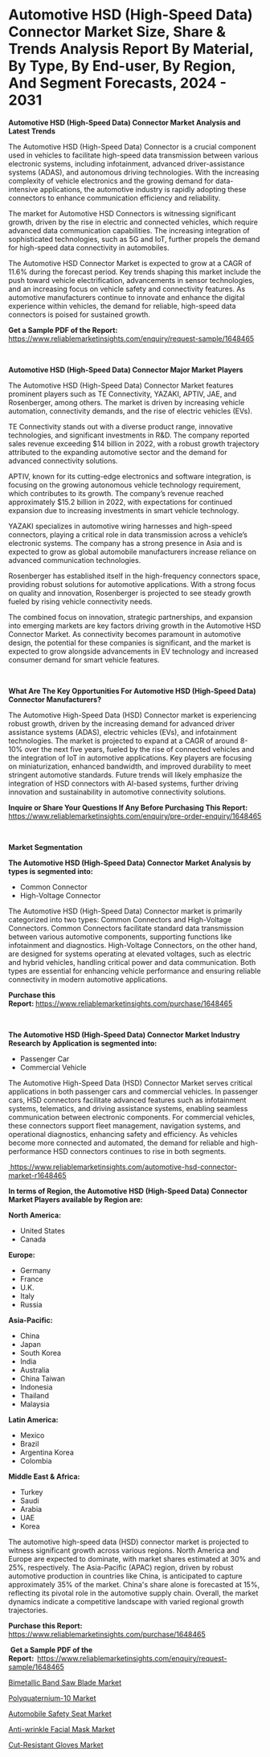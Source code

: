 <p><h1>Automotive HSD (High-Speed Data) Connector Market Size, Share & Trends Analysis Report By Material, By Type, By End-user, By Region, And Segment Forecasts, 2024 - 2031</h1></p><p><strong>Automotive HSD (High-Speed Data) Connector Market Analysis and Latest Trends</strong></p>
<p><p>The Automotive HSD (High-Speed Data) Connector is a crucial component used in vehicles to facilitate high-speed data transmission between various electronic systems, including infotainment, advanced driver-assistance systems (ADAS), and autonomous driving technologies. With the increasing complexity of vehicle electronics and the growing demand for data-intensive applications, the automotive industry is rapidly adopting these connectors to enhance communication efficiency and reliability.</p><p>The market for Automotive HSD Connectors is witnessing significant growth, driven by the rise in electric and connected vehicles, which require advanced data communication capabilities. The increasing integration of sophisticated technologies, such as 5G and IoT, further propels the demand for high-speed data connectivity in automobiles. </p><p>The Automotive HSD Connector Market is expected to grow at a CAGR of 11.6% during the forecast period. Key trends shaping this market include the push toward vehicle electrification, advancements in sensor technologies, and an increasing focus on vehicle safety and connectivity features. As automotive manufacturers continue to innovate and enhance the digital experience within vehicles, the demand for reliable, high-speed data connectors is poised for sustained growth.</p></p>
<p><strong>Get a Sample PDF of the Report:&nbsp;</strong> <a href="https://www.reliablemarketinsights.com/enquiry/request-sample/1648465?utm_campaign=1725&utm_medium=2&utm_source=Github&utm_content=ia&utm_term=15102024&utm_id=automotive-hsd-high-speed-data-connector">https://www.reliablemarketinsights.com/enquiry/request-sample/1648465</a></p>
<p>&nbsp;</p>
<p><strong>Automotive HSD (High-Speed Data) Connector Major Market Players</strong></p>
<p><p>The Automotive HSD (High-Speed Data) Connector Market features prominent players such as TE Connectivity, YAZAKI, APTIV, JAE, and Rosenberger, among others. The market is driven by increasing vehicle automation, connectivity demands, and the rise of electric vehicles (EVs). </p><p>TE Connectivity stands out with a diverse product range, innovative technologies, and significant investments in R&D. The company reported sales revenue exceeding $14 billion in 2022, with a robust growth trajectory attributed to the expanding automotive sector and the demand for advanced connectivity solutions.</p><p>APTIV, known for its cutting-edge electronics and software integration, is focusing on the growing autonomous vehicle technology requirement, which contributes to its growth. The company’s revenue reached approximately $15.2 billion in 2022, with expectations for continued expansion due to increasing investments in smart vehicle technology.</p><p>YAZAKI specializes in automotive wiring harnesses and high-speed connectors, playing a critical role in data transmission across a vehicle’s electronic systems. The company has a strong presence in Asia and is expected to grow as global automobile manufacturers increase reliance on advanced communication technologies.</p><p>Rosenberger has established itself in the high-frequency connectors space, providing robust solutions for automotive applications. With a strong focus on quality and innovation, Rosenberger is projected to see steady growth fueled by rising vehicle connectivity needs.</p><p>The combined focus on innovation, strategic partnerships, and expansion into emerging markets are key factors driving growth in the Automotive HSD Connector Market. As connectivity becomes paramount in automotive design, the potential for these companies is significant, and the market is expected to grow alongside advancements in EV technology and increased consumer demand for smart vehicle features.</p></p>
<p>&nbsp;</p>
<p><strong>What Are The Key Opportunities For Automotive HSD (High-Speed Data) Connector Manufacturers?</strong></p>
<p><p>The Automotive High-Speed Data (HSD) Connector market is experiencing robust growth, driven by the increasing demand for advanced driver assistance systems (ADAS), electric vehicles (EVs), and infotainment technologies. The market is projected to expand at a CAGR of around 8-10% over the next five years, fueled by the rise of connected vehicles and the integration of IoT in automotive applications. Key players are focusing on miniaturization, enhanced bandwidth, and improved durability to meet stringent automotive standards. Future trends will likely emphasize the integration of HSD connectors with AI-based systems, further driving innovation and sustainability in automotive connectivity solutions.</p></p>
<p><strong>Inquire or Share Your Questions If Any Before Purchasing This Report:</strong> <a href="https://www.reliablemarketinsights.com/enquiry/pre-order-enquiry/1648465?utm_campaign=1725&utm_medium=2&utm_source=Github&utm_content=ia&utm_term=15102024&utm_id=automotive-hsd-high-speed-data-connector">https://www.reliablemarketinsights.com/enquiry/pre-order-enquiry/1648465</a></p>
<p>&nbsp;</p>
<p><strong>Market Segmentation</strong></p>
<p><strong>The Automotive HSD (High-Speed Data) Connector Market Analysis by types is segmented into:</strong></p>
<p><ul><li>Common Connector</li><li>High-Voltage Connector</li></ul></p>
<p><p>The Automotive HSD (High-Speed Data) Connector market is primarily categorized into two types: Common Connectors and High-Voltage Connectors. Common Connectors facilitate standard data transmission between various automotive components, supporting functions like infotainment and diagnostics. High-Voltage Connectors, on the other hand, are designed for systems operating at elevated voltages, such as electric and hybrid vehicles, handling critical power and data communication. Both types are essential for enhancing vehicle performance and ensuring reliable connectivity in modern automotive applications.</p></p>
<p><strong>Purchase this Report:&nbsp;</strong><a href="https://www.reliablemarketinsights.com/purchase/1648465?utm_campaign=1725&utm_medium=2&utm_source=Github&utm_content=ia&utm_term=15102024&utm_id=automotive-hsd-high-speed-data-connector">https://www.reliablemarketinsights.com/purchase/1648465</a></p>
<p>&nbsp;</p>
<p><strong>The Automotive HSD (High-Speed Data) Connector Market Industry Research by Application is segmented into:</strong></p>
<p><ul><li>Passenger Car</li><li>Commercial Vehicle</li></ul></p>
<p><p>The Automotive High-Speed Data (HSD) Connector Market serves critical applications in both passenger cars and commercial vehicles. In passenger cars, HSD connectors facilitate advanced features such as infotainment systems, telematics, and driving assistance systems, enabling seamless communication between electronic components. For commercial vehicles, these connectors support fleet management, navigation systems, and operational diagnostics, enhancing safety and efficiency. As vehicles become more connected and automated, the demand for reliable and high-performance HSD connectors continues to rise in both segments.</p></p>
<p><a href="https://www.reliablemarketinsights.com/automotive-hsd-connector-market-r1648465?utm_campaign=1725&utm_medium=2&utm_source=Github&utm_content=ia&utm_term=15102024&utm_id=automotive-hsd-high-speed-data-connector">&nbsp;https://www.reliablemarketinsights.com/automotive-hsd-connector-market-r1648465</a></p>
<p><strong>In terms of Region, the Automotive HSD (High-Speed Data) Connector Market Players available by Region are:</strong></p>
<p>
    <p> <strong> North America: </strong>
        <ul>
            <li>United States</li>
            <li>Canada</li>
        </ul>
        </p> 
    <p> <strong> Europe: </strong>
        <ul>
            <li>Germany</li>
            <li>France</li>
            <li>U.K.</li>
            <li>Italy</li>
            <li>Russia</li>
        </ul>
        </p> 
    <p> <strong> Asia-Pacific: </strong>
        <ul>
            <li>China</li>
            <li>Japan</li>
            <li>South Korea</li>
            <li>India</li>
            <li>Australia</li>
            <li>China Taiwan</li>
            <li>Indonesia</li>
            <li>Thailand</li>
            <li>Malaysia</li>
        </ul>
        </p> 
    <p> <strong> Latin America: </strong>
        <ul>
            <li>Mexico</li>
            <li>Brazil</li>
            <li>Argentina Korea</li>
            <li>Colombia</li>
        </ul>
        </p> 
    <p> <strong> Middle East & Africa: </strong>
        <ul>
            <li>Turkey</li>
            <li>Saudi</li>
            <li>Arabia</li>
            <li>UAE</li>
            <li>Korea</li>
        </ul>
    </p>
    </p>
<p><p>The automotive high-speed data (HSD) connector market is projected to witness significant growth across various regions. North America and Europe are expected to dominate, with market shares estimated at 30% and 25%, respectively. The Asia-Pacific (APAC) region, driven by robust automotive production in countries like China, is anticipated to capture approximately 35% of the market. China's share alone is forecasted at 15%, reflecting its pivotal role in the automotive supply chain. Overall, the market dynamics indicate a competitive landscape with varied regional growth trajectories.</p></p>
<p><strong>Purchase this Report: </strong><a href="https://www.reliablemarketinsights.com/purchase/1648465?utm_campaign=1725&utm_medium=2&utm_source=Github&utm_content=ia&utm_term=15102024&utm_id=automotive-hsd-high-speed-data-connector">https://www.reliablemarketinsights.com/purchase/1648465</a></p>
<p>&nbsp;<strong>Get a Sample PDF of the Report:&nbsp;&nbsp;</strong><a href="https://www.reliablemarketinsights.com/enquiry/request-sample/1648465?utm_campaign=1725&utm_medium=2&utm_source=Github&utm_content=ia&utm_term=15102024&utm_id=automotive-hsd-high-speed-data-connector">https://www.reliablemarketinsights.com/enquiry/request-sample/1648465</a></p>
<p><strong></strong></p>
<p><p><a href="https://www.linkedin.com/pulse/decoding-bimetallic-band-saw-blade-market-signals-growth-npjwc?trk=public_post_embed_feed-article-content&utm_campaign=1725&utm_medium=2&utm_source=Github&utm_content=ia&utm_term=15102024&utm_id=automotive-hsd-high-speed-data-connector">Bimetallic Band Saw Blade Market</a></p><p><a href="https://www.linkedin.com/pulse/global-polyquaternium-10-market-product-types-applications-vxd0c?trk=public_post_embed_feed-article-content&utm_campaign=1725&utm_medium=2&utm_source=Github&utm_content=ia&utm_term=15102024&utm_id=automotive-hsd-high-speed-data-connector">Polyquaternium-10 Market</a></p><p><a href="https://www.linkedin.com/pulse/comprehensive-automobile-safety-seat-market-report-segmentation-6vsbc?trk=public_post_embed_feed-article-content&utm_campaign=1725&utm_medium=2&utm_source=Github&utm_content=ia&utm_term=15102024&utm_id=automotive-hsd-high-speed-data-connector">Automobile Safety Seat Market</a></p><p><a href="https://www.linkedin.com/pulse/anti-wrinkle-facial-mask-market-evolution-regional-adaptations-ebnsc?trk=public_post_embed_feed-article-content&utm_campaign=1725&utm_medium=2&utm_source=Github&utm_content=ia&utm_term=15102024&utm_id=automotive-hsd-high-speed-data-connector">Anti-wrinkle Facial Mask Market</a></p><p><a href="https://www.linkedin.com/pulse/cut-resistant-gloves-market-overview-regional-outlook-competitive-ifzqc?trk=public_post_embed_feed-article-content&utm_campaign=1725&utm_medium=2&utm_source=Github&utm_content=ia&utm_term=15102024&utm_id=automotive-hsd-high-speed-data-connector">Cut-Resistant Gloves Market</a></p></p>
